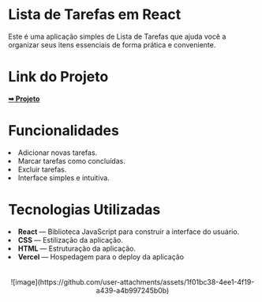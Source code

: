 <h1>Lista de Tarefas em React</h1>

Este é uma aplicação simples de Lista de Tarefas que ajuda você a organizar seus itens essenciais de forma prática e conveniente.

<h1>Link do Projeto</h1>
<a href="https://lista-de-tarefas-murex.vercel.app/" rel="nofollow"><strong>➥ Projeto</strong></a></p>

<h1>Funcionalidades</h1>
<li>Adicionar novas tarefas.</li>
<li>Marcar tarefas como concluídas.</li>
<li>Excluir tarefas.</li>
<li>Interface simples e intuitiva.</li>

<h1>Tecnologias Utilizadas</h1>

<li><strong>React </strong>— Biblioteca JavaScript para construir a interface do usuário.</li>
<li><strong>CSS </strong>— Estilização da aplicação.</li>
<li><strong>HTML </strong>— Estruturação da aplicação.</li>
<li><strong>Vercel  </strong>— Hospedagem para o deploy da aplicação</li>

<br>
<br>

<div align="center">
![image](https://github.com/user-attachments/assets/1f01bc38-4ee1-4f19-a439-a4b997245b0b)
</div>

